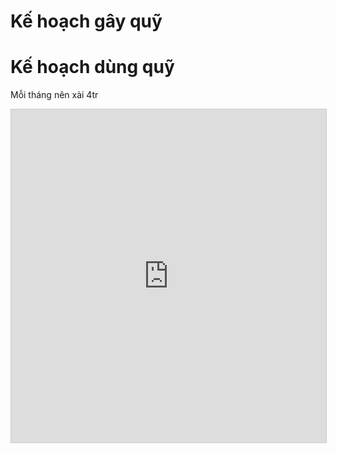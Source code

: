 # Kế hoạch gây quỹ 
# Kế hoạch dùng quỹ
Mỗi tháng nên xài 4tr

<iframe class="airtable-embed" src="https://airtable.com/embed/shrtPDZh0rzy4ziuU?backgroundColor=purple&viewControls=on" frameborder="0" onmousewheel="" width="100%" height="533" style="background: transparent; border: 1px solid #ccc;"></iframe>

